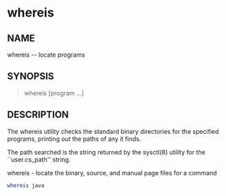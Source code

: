 # whereis

## NAME

whereis -- locate programs

## SYNOPSIS

> whereis [program ...]

## DESCRIPTION

The whereis utility checks the standard binary directories for the specified programs, printing out the paths of any it finds.

The path searched is the string returned by the sysctl(8) utility for the ``user.cs_path'' string.

whereis -  locate the binary, source, and manual page files for a command

```bash
whereis java
```
